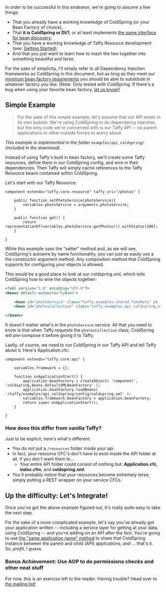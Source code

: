 In order to be successful in this endeavor, we're going to assume a few things:

* That you already have a working knowledge of ColdSpring (or your Bean Factory of choice);
* That **it is ColdSpring or DI/1**, or at least implements [the same interface for bean discovery][1];
* That you have a working knowledge of Taffy Resource development (see: [Getting Started][2]);
* And that you just want to learn how to mash the two together into something beautiful and terse.

For the sake of simplicity, I'll simply refer to all Dependency Injection frameworks as ColdSpring in this document, but as long as they meet our [minimum bean factory requirements][1] you should be able to substitute in whatever factory you like. (Note: Only tested with ColdSpring. If there's a bug when using your favorite bean factory, [let us know!](https://github.com/atuttle/taffy/issues))

## Simple Example

>For the sake of this simple example, let's assume that our API exists in its own bubble: We're using ColdSpring to do dependency injection, but the only code we're concerned with is our Taffy API -- no parent applications or other outside forces to worry about.

_This example is implemented in the folder `examples/api_coldspring/` (included in the download)._

Instead of using Taffy's built in bean factory, we'll create some Taffy resources, define them in our ColdSpring config, and wire in their dependencies. Then Taffy will simply cache references to the Taffy Resource beans contained within ColdSpring.

Let's start with our Taffy Resource:

```cfs
component extends="taffy.core.resource" taffy_uri="/photos" {

	public function setPhotoService(photoService){
		variables.photoService = arguments.photoService;
	}

	public function get() {
		return representationOf(variables.photoService.getPhotos()).withStatus(200);
	}

}
```

While this example uses the "setter" method and, as we will see, ColdSpring's autowire by name functionality, you can just as easily use a the constructor argument method. Any composition method that ColdSpring supports for configuring your objects is allowed.

This would be a good place to look at our coldspring.xml, which tells ColdSpring how to wire the objects together:

```xml
<?xml version="1.0" encoding="UTF-8"?>
<beans default-autowire="byName">

	<bean id="photoService" class="taffy.examples.shared.fakeData" />
	<bean id="photosCollection" class="taffy.examples.api_coldspring.stuff.photosCollection" />

</beans>
```

It doesn't matter what's in the `photoService` service. All that you need to know is that when Taffy requests the `photosCollection` class, ColdSoring will pre-compose it before giving it to Taffy.

Lastly, of course, we need to run ColdSpring in our Taffy API and tell Taffy about it. Here's Application.cfc:

```cfs
component extends="taffy.core.api" {

	variables.framework = {};

	function onApplicationStart() {
		application.beanFactory = createObject( 'component', 'coldspring.beans.DefaultXMLBeanFactory' );
		application.beanFactory.loadBeans( '/taffy/examples/api_coldspring/config/coldspring.xml' );
		variables.framework.beanFactory = application.beanFactory;
		return super.onApplicationStart();
	}

}
```

### How does this differ from vanilla Taffy?

Just to be explicit, here's what's different:

* You do _not_ put a `/resources` folder inside your api.
* In fact, your resource CFC's don't have to exist inside the API folder at all, if you don't want them to...
  * Your entire API folder could consist of nothing but: **Application.cfc**, **index.cfm**, and **coldspring.xml**.
* You'll probably notice that your resources become extremely terse; simply putting a REST wrapper on your service CFCs.

## Up the difficulty: Let's Integrate!

Once you've got the above example figured out, it's really quite easy to take the next step.

For the sake of a more complicated example, let's say you've already got your application written -- including a service layer for getting at your data, using ColdSpring -- and you're adding on an API after the fact. You're going to use [the "same application name" method][3] to share that ColdSpring instance between the parent and child (API) applications, and ... that's it. So, _profit_, I guess.

### Bonus Achievement: Use AOP to do permissions checks and other neat stuff

For now, this is an exercise left to the reader. Having trouble? Head over to [the mailing list!][4]

[1]: https://github.com/atuttle/Taffy/wiki/Taffy-minimum-requirements-for-3rd-party-Dependency-Injection-frameworks
[2]: https://github.com/atuttle/Taffy/wiki/Getting-Started
[3]: https://github.com/atuttle/Taffy/wiki/So-you-want-to:-Share-application-variables-with-your-consumer-facing-application
[4]: http://groups.google.com/group/taffy-users
